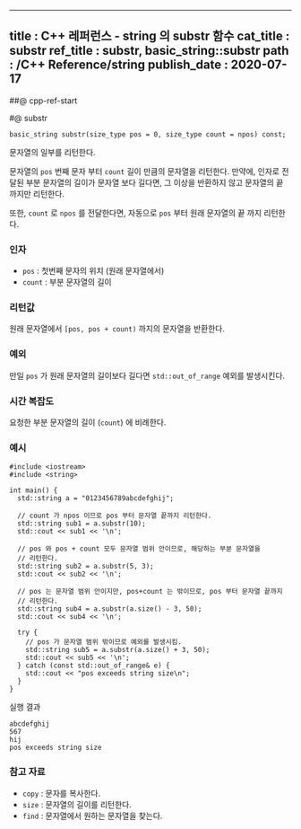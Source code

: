 ----------------
title : C++ 레퍼런스 - string 의 substr 함수
cat_title :  substr
ref_title : substr, basic_string::substr
path : /C++ Reference/string
publish_date : 2020-07-17
----------------

##@ cpp-ref-start

#@ substr


```cpp-formatted
basic_string substr(size_type pos = 0, size_type count = npos) const;
```

문자열의 일부를 리턴한다.

문자열의 `pos` 번째 문자 부터 `count` 길이 만큼의 문자열을 리턴한다. 만약에, 인자로 전달된 부분 문자열의 길이가 문자열 보다 길다면, 그 이상을 반환하지 않고 문자열의 끝 까지만 리턴한다.

또한, `count` 로 `npos` 를 전달한다면, 자동으로 `pos` 부터 원래 문자열의 끝 까지 리턴한다.

### 인자

* `pos`	: 첫번째 문자의 위치 (원래 문자열에서)
* `count` : 부분 문자열의 길이

### 리턴값

원래 문자열에서 `[pos, pos + count)` 까지의 문자열을 반환한다.

### 예외

만일 `pos` 가 원래 문자열의 길이보다 길다면 `std::out_of_range` 예외를 발생시킨다.

### 시간 복잡도

요청한 부분 문자열의 길이 (`count`) 에 비례한다.

### 예시

```cpp-formatted
#include <iostream>
#include <string>

int main() {
  std::string a = "0123456789abcdefghij";

  // count 가 npos 이므로 pos 부터 문자열 끝까지 리턴한다.
  std::string sub1 = a.substr(10);
  std::cout << sub1 << '\n';

  // pos 와 pos + count 모두 문자열 범위 안이므로, 해당하는 부분 문자열을
  // 리턴한다.
  std::string sub2 = a.substr(5, 3);
  std::cout << sub2 << '\n';

  // pos 는 문자열 범위 안이지만, pos+count 는 밖이므로, pos 부터 문자열 끝까지
  // 리턴한다.
  std::string sub4 = a.substr(a.size() - 3, 50);
  std::cout << sub4 << '\n';

  try {
    // pos 가 문자열 범위 밖이므로 예외를 발생시킴.
    std::string sub5 = a.substr(a.size() + 3, 50);
    std::cout << sub5 << '\n';
  } catch (const std::out_of_range& e) {
    std::cout << "pos exceeds string size\n";
  }
}
```

실행 결과

```exec
abcdefghij
567
hij
pos exceeds string size
```

### 참고 자료

* `copy` : 문자를 복사한다.
* `size` : 문자열의 길이를 리턴한다.
* `find` : 문자열에서 원하는 문자열을 찾는다.